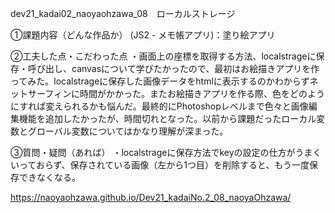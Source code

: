 dev21_kadai02_naoyaohzawa_08　ローカルストレージ

①課題内容（どんな作品か） (JS2 - メモ帳アプリ)：塗り絵アプリ

②工夫した点・こだわった点 ・画面上の座標を取得する方法、localstrageに保存・呼び出し、canvasについて学びたかったので、最初はお絵描きアプリを作ってみた。localstrageに保存した画像データをhtmlに表示するのかわからずネットサーフィンに時間がかかった。またお絵描きアプリを作る際、色をどのようにすれば変えられるかも悩んだ。最終的にPhotoshopレベルまで色々と画像編集機能を追加したかったが、時間切れとなった。以前から課題だったローカル変数とグローバル変数についてはかなり理解が深まった。

③質問・疑問（あれば） ・localstrageに保存方法でkeyの設定の仕方がうまくいっておらず、保存されている画像（左から1つ目）を削除すると、もう一度保存できなくなる。

https://naoyaohzawa.github.io/Dev21_kadaiNo.2_08_naoyaOhzawa/
